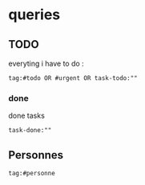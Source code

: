 # queries

## TODO

everyting i have to do :
```query
tag:#todo OR #urgent OR task-todo:""
```

### done
done tasks
```query
task-done:""
```


## Personnes
```query
tag:#personne
```


